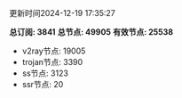 更新时间2024-12-19 17:35:27

**总订阅: 3841**
**总节点: 49905**
**有效节点: 25538**
- v2ray节点: 19005
- trojan节点: 3390
- ss节点: 3123
- ssr节点: 20
